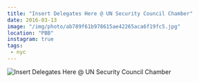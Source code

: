 ```yaml
---
title: "Insert Delegates Here @ UN Security Council Chamber"
date: 2016-03-13
image: "/img/photo/ab789f61b978615ae42265aca6f19fc5.jpg"
location: "PBB"
instagram: true
tags:
 - nyc
---
```


![Insert Delegates Here @ UN Security Council Chamber](/img/photo/ab789f61b978615ae42265aca6f19fc5.jpg)
